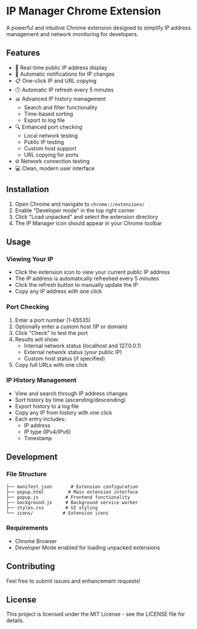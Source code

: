 # IP Manager Chrome Extension

A powerful and intuitive Chrome extension designed to simplify IP address management and network monitoring for developers.

## Features

- 🔄 Real-time public IP address display
- 🔔 Automatic notifications for IP changes
- 📋 One-click IP and URL copying
- 🕒 Automatic IP refresh every 5 minutes
- 📊 Advanced IP history management
  - Search and filter functionality
  - Time-based sorting
  - Export to log file
- 🔍 Enhanced port checking
  - Local network testing
  - Public IP testing
  - Custom host support
  - URL copying for ports
- 🌐 Network connection testing
- 💻 Clean, modern user interface

## Installation

1. Open Chrome and navigate to `chrome://extensions/`
2. Enable "Developer mode" in the top right corner
3. Click "Load unpacked" and select the extension directory
4. The IP Manager icon should appear in your Chrome toolbar

## Usage

### Viewing Your IP
- Click the extension icon to view your current public IP address
- The IP address is automatically refreshed every 5 minutes
- Click the refresh button to manually update the IP
- Copy any IP address with one click

### Port Checking
1. Enter a port number (1-65535)
2. Optionally enter a custom host (IP or domain)
3. Click "Check" to test the port
4. Results will show:
   - Internal network status (localhost and 127.0.0.1)
   - External network status (your public IP)
   - Custom host status (if specified)
5. Copy full URLs with one click

### IP History Management
- View and search through IP address changes
- Sort history by time (ascending/descending)
- Export history to a log file
- Copy any IP from history with one click
- Each entry includes:
  - IP address
  - IP type (IPv4/IPv6)
  - Timestamp

## Development

### File Structure
```
├── manifest.json       # Extension configuration
├── popup.html         # Main extension interface
├── popup.js          # Frontend functionality
├── background.js     # Background service worker
├── styles.css        # UI styling
└── icons/           # Extension icons
```

### Requirements
- Chrome Browser
- Developer Mode enabled for loading unpacked extensions

## Contributing

Feel free to submit issues and enhancement requests!

## License

This project is licensed under the MIT License - see the LICENSE file for details.

